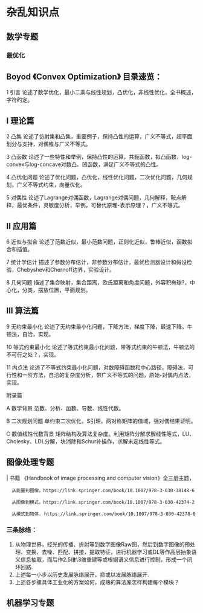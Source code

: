 # 杂乱知识点

## 数学专题
### 最优化 
  Boyod 《Convex Optimization》
目录速览：
  --
  1 引言 论述了数学优化，最小二乘与线性规划，凸优化，非线性优化，全书概述，字符约定。
  
  I 理论篇
  ----
  
  2 凸集 论述了仿射集和凸集，重要例子，保持凸性的运算，广义不等式，超平面划分与支持，对偶锥与广义不等式。
  
  3 凸函数 论述了一些特性和举例，保持凸性的运算，共轭函数，拟凸函数，log-convex与log-concave对数凸、凹函数，满足广义不等式的凸性。
  
  4 凸优化问题 论述了优化问题，凸优化，线性优化问题，二次优化问题，几何规划，广义不等式约束，向量优化。
  
  5 对偶性 论述了Lagrange对偶函数，Lagrange对偶问题，几何解释，鞍点解释，最优条件，灵敏度分析，举例，可替代原理-表示原理？，广义不等式。
  
  II 应用篇
  ----
  
  6 近似与拟合 论述了范数近似，最小范数问题，正则化近似，鲁棒近似，函数拟合和插值。
  
  7 统计学估计 描述了参数分布估计，非参数分布估计，最优检测器设计和假设检验，Chebyshev和Chernoff边界，实验设计。
  
  8 几何问题 描述了集合映射，集合距离，欧氏距离和角度问题，外容积椭球?，中心化，分类，摆放位置，平面规划。
  
  III 算法篇
  ----
  
  9 无约束最小化 论述了无约束最小化问题，下降方法，梯度下降，最速下降，牛顿法，自洽，实现。
  
  10 等式约束最小化 论述了等式约束最小化问题，带等式约束的牛顿法，牛顿法的不可行之处？，实现。
  
  11 内点法 论述了不等式约束最小化问题，对数障碍函数和中心路径，障碍法，可行性和一阶方法，自洽的复杂度分析，带广义不等式的问题，原始-对偶内点法，实现。
  
  附录篇
  
  A 数学背景 范数、分析、函数、导数、线性代数。
  
  B 二次规划问题 单约束二次优化，S引理，两对称矩阵的值域，强对偶结果证明。
  
  C 数值线性代数背景 矩阵结构及算法复杂度。利用矩阵分解求解线性等式，LU、Cholesky、LDL分解，块消除和Schur补操作，求解未定线性等式。
  


## 图像处理专题
  | 书籍 《Handbook of image processing and computer vision》全三册主题，
  
      从能量到图像，https://link.springer.com/book/10.1007/978-3-030-38148-6
      
      从图像到模式，https://link.springer.com/book/10.1007/978-3-030-42374-2
      
      从模式到物体. https://link.springer.com/book/10.1007/978-3-030-42378-0
  
  
### 三条脉络：
1. 从物理世界，经光的传播、折射等到数字图像Raw图，然后到数字图像的预处理、变换、去噪、匹配、拼接，提取特征，进行机器学习或DL等作高层抽象语义信息抽取，而后作2.5维\3维重建等或根据语义信息进行控制，形成一个闭环回路.
2. 上述每一小步以历史发展脉络展开，抑或以发展脉络展开.
3. 上述各步骤具体工业化的方案如何，成熟的算法库怎样构建每个模块？


## 机器学习专题


